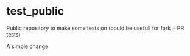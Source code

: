 # test_public
Public repository to make some tests on (could be usefull for fork + PR tests)

A simple change
